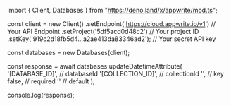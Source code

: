 import { Client, Databases } from "https://deno.land/x/appwrite/mod.ts";

const client = new Client()
    .setEndpoint('https://cloud.appwrite.io/v1') // Your API Endpoint
    .setProject('5df5acd0d48c2') // Your project ID
    .setKey('919c2d18fb5d4...a2ae413da83346ad2'); // Your secret API key

const databases = new Databases(client);

const response = await databases.updateDatetimeAttribute(
    '[DATABASE_ID]', // databaseId
    '[COLLECTION_ID]', // collectionId
    '', // key
    false, // required
    '' // default
);

console.log(response);
